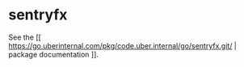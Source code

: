 sentryfx
========

See the [[ https://go.uberinternal.com/pkg/code.uber.internal/go/sentryfx.git/ | package documentation ]].
